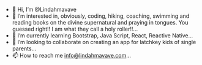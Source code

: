 - 👋 Hi, I’m @Lindahmavave
- 👀 I’m interested in, obviously, coding, hiking, coaching, swimming and reading books on the divine supernatural and praying in tongues.  You guessed right!! I am what they call a holy roller!!...
- 🌱 I’m currently learning Bootstrap, Java Script, React, Reactive Native...
- 💞️ I’m looking to collaborate on creating an app for latchkey kids of single parents...
- 📫 How to reach me info@lindahmavave.com...

<!---
Lindahmavave/Lindahmavave is a ✨ special ✨ repository because its `README.md` (this file) appears on your GitHub profile.
You can click the Preview link to take a look at your changes.
--->
